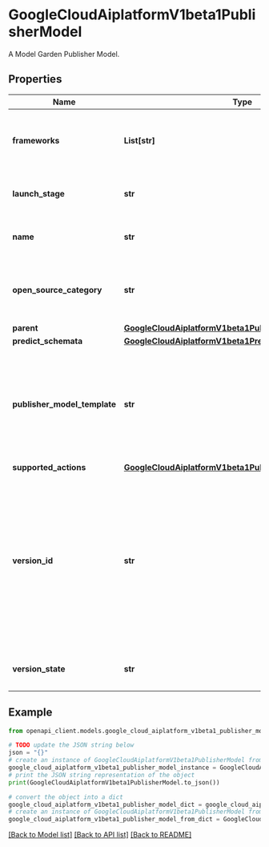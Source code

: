 # GoogleCloudAiplatformV1beta1PublisherModel

A Model Garden Publisher Model.

## Properties

Name | Type | Description | Notes
------------ | ------------- | ------------- | -------------
**frameworks** | **List[str]** | Optional. Additional information about the model&#39;s Frameworks. | [optional] 
**launch_stage** | **str** | Optional. Indicates the launch stage of the model. | [optional] 
**name** | **str** | Output only. The resource name of the PublisherModel. | [optional] [readonly] 
**open_source_category** | **str** | Required. Indicates the open source category of the publisher model. | [optional] 
**parent** | [**GoogleCloudAiplatformV1beta1PublisherModelParent**](GoogleCloudAiplatformV1beta1PublisherModelParent.md) |  | [optional] 
**predict_schemata** | [**GoogleCloudAiplatformV1beta1PredictSchemata**](GoogleCloudAiplatformV1beta1PredictSchemata.md) |  | [optional] 
**publisher_model_template** | **str** | Optional. Output only. Immutable. Used to indicate this model has a publisher model and provide the template of the publisher model resource name. | [optional] [readonly] 
**supported_actions** | [**GoogleCloudAiplatformV1beta1PublisherModelCallToAction**](GoogleCloudAiplatformV1beta1PublisherModelCallToAction.md) |  | [optional] 
**version_id** | **str** | Output only. Immutable. The version ID of the PublisherModel. A new version is committed when a new model version is uploaded under an existing model id. It is an auto-incrementing decimal number in string representation. | [optional] [readonly] 
**version_state** | **str** | Optional. Indicates the state of the model version. | [optional] 

## Example

```python
from openapi_client.models.google_cloud_aiplatform_v1beta1_publisher_model import GoogleCloudAiplatformV1beta1PublisherModel

# TODO update the JSON string below
json = "{}"
# create an instance of GoogleCloudAiplatformV1beta1PublisherModel from a JSON string
google_cloud_aiplatform_v1beta1_publisher_model_instance = GoogleCloudAiplatformV1beta1PublisherModel.from_json(json)
# print the JSON string representation of the object
print(GoogleCloudAiplatformV1beta1PublisherModel.to_json())

# convert the object into a dict
google_cloud_aiplatform_v1beta1_publisher_model_dict = google_cloud_aiplatform_v1beta1_publisher_model_instance.to_dict()
# create an instance of GoogleCloudAiplatformV1beta1PublisherModel from a dict
google_cloud_aiplatform_v1beta1_publisher_model_from_dict = GoogleCloudAiplatformV1beta1PublisherModel.from_dict(google_cloud_aiplatform_v1beta1_publisher_model_dict)
```
[[Back to Model list]](../README.md#documentation-for-models) [[Back to API list]](../README.md#documentation-for-api-endpoints) [[Back to README]](../README.md)



